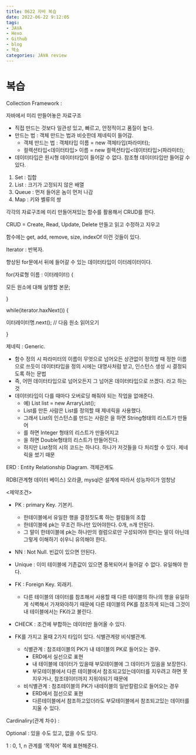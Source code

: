 ```yaml
---
title: 0622 자바 복습
date: 2022-06-22 9:12:05
tags:
- JAVA
- Hexo
- Github
- blog
- 헥소
categories: JAVA review
---
```





# 복습

Collection Framework :

자바에서 미리 만들어놓은 자료구조

- 직접 만드는 것보다 일관성 있고, 빠르고, 안정적이고 품질이 높다.
- 만드는 법 : 객체 만드는 법과 비슷한데 제네릭이 들어감.
    - 객체 만드는 법 : 객체타입 이름 = new 객체타입(파라미터);
    - 컬렉션타입<데이터타입> 이름 = new 컬렉션타입<데이터타입>(파라미터);
- 데이터타입은 원시형 데이터타입이 들어갈 수 없다. 참조형 데이터타입만 들어갈 수 있다.
1. Set : 집합
2. List : 크기가 고정되지 않은 배열
3. Queue : 먼저 들어온 놈이 먼저 나감
4. Map : 키와 벨류의 쌍

각각의 자료구조에 미리 만들어져있는 함수를 활용해서 CRUD를 한다.

CRUD = Create, Read, Update, Delete 만들고 읽고 수정하고 지우고

함수에는 get, add, remove, size, indexOf 이런 것들이 있다.

Iterator : 반복자.

향상된 for문에서 뒤에 들어갈 수 있는 데이터타입이 이터레이터이다.

for(자료형 이름 : 이터레이터) { 

모든 원소에 대해 실행할 본문;

}

while(iterator.haxNext()) {

이터레이터명.next();   // 다음 원소 읽어오기

}

제네릭 : Generic.

- 함수 정의 시 파라미터의 이름이 무엇으로 넘어오든 상관없이 정의할 때 정한 이름으로 쓰듯이 데이터타입을 정의 시에는 대명사처럼 받고, 인스턴스 생성 시 결정되도록 하는 문법
- 즉, 어떤 데이터타입으로 넘어오든지 그 넘어온 데이터타입으로 쓰겠다. 라고 하는 것
- 데이터타입이 다를 때마다 오버로딩 해줘야 되는 작업을 없애준다.
    - 예) List<String> list = new ArraryList<String>();
    - List를 만든 사람은 List를 정의할 때 제네릭을 사용했다.
    - 그래서 List의 인스턴스를 만드는 사람은 <String>을 하면 String형태의 리스트가 만들어
    - <Integer>를 하면 Integer 형태의 리스트가 만들어지고
    - <Double>을 하면 Double형태의 리스트가 만들어진다.
    - 하지만 List정의 시의 코드는 하나다. 하나가 저것들을 다 처리할 수 있다. 제네릭을 썼기 때문

ERD : Entity Relationship Diagram. 객체관계도

RDB(관계형 데이터 베이스) 오라클, mysql은 설계에 따라서 성능차이가 엄청남

<제약조건>

- PK : primary Key. 기본키.
    - 한테이블에서 유일한 행을 결정짓도록 하는 컬럼들의 조합
    - 한테이블에 pk는 무조건 하나만 있어야한다. 0개, n개 안된다.
    - 그 말이 한테이블에 pk는 하나만의 컬럼으로만 구성되어야 한다는 말이 아닌데 그렇게 이해하기 쉬우니 유의해야 한다.
- NN : Not Null. 빈값이 있으면 안된다.
- Unique : 이미 테이블에 기존값이 있으면 중복되어서 들어갈 수 없다. 유일해야 한다.
- FK : Foreign Key. 외래키.
    - 다른 테이블의 데이터를 참조해서 사용할 때 다른 테이블의 하나의 행을 유일하게 식벽해서 가져와야하기 때문에 다른 테이블의 PK를 참조하게 되는데 그것이 내 테이블에서는 FK라고 불린다.
- CHECK : 조건에 부합하는 데이터만 들어올 수 있다.

- FK를 가지고 올때 2가지 타입이 있다. 식별관계랑 비식별관계.
    - 식별관계 : 참조테이블의 PK가 내 테이블의 PK로 들어오는 경우.
        - ERD에서 실선으로 표현
        - 내 테이블에 데이터가 있을때 부모테이블에 그 데이터가 있음을 보장한다.
        - 부모테이블에서 다른 테이블에서 참조되고있는데이터를 지우려고 하면 못 지우거나, 참조데이터까지 지워야되기 때문에
    - 비식별관계 : 참조테이블의 PK가 내테이블의 일반칼럼으로 들어오는 경우
        - ERD에서 점선으로 표현
        - 다른테이블에서 참조하고있더라도 부모테이블에서 참조되고있는 데이터를 지울 수 있다.
    

Cardinaliry(관계 차수) : 

Optional : 있을 수도 있고, 없을 수도 있다.

1 : 0, 1, n 관계를 ‘목적어’ 쪽에 표현해준다.